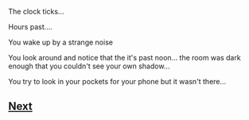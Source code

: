 The clock ticks...

Hours past....

You wake up by a strange noise

You look around and notice that the it's past noon... the room was dark enough that you couldn't see your own shadow...

You try to look in your pockets for your phone but it wasn't there...

## [Next](story1.8.md)
